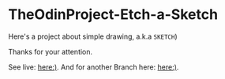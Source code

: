 # TheOdinProject-Etch-a-Sketch

Here's a project about simple drawing, a.k.a `SKETCH`)

Thanks for your attention.

See live: <a href="https://tezv-etch-a-sketch.netlify.app/">here:)</a>.
And for another Branch here: <a href="https://tezv-etch-a-sketch-se.netlify.app/">here:)</a>.

